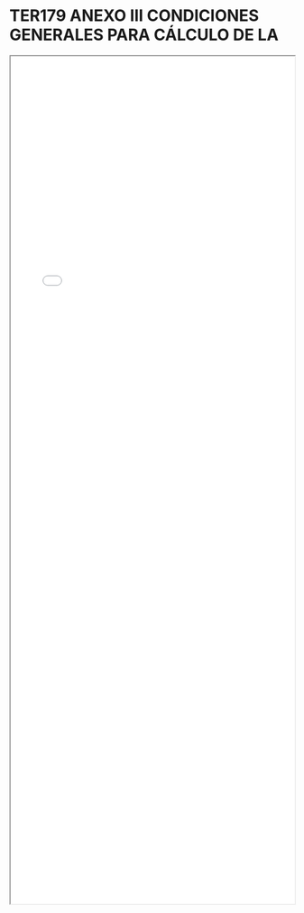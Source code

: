 
# TER179 ANEXO III CONDICIONES GENERALES PARA CÁLCULO DE LA

<iframe src="../TER179 ANEXO III CONDICIONES GENERALES PARA CÁLCULO DE LA.pdf" width="100%" height="1500px"></iframe>

